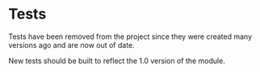 # Tests

Tests have been removed from the project since they were created many versions ago and are now out of date.

New tests should be built to reflect the 1.0 version of the module.
